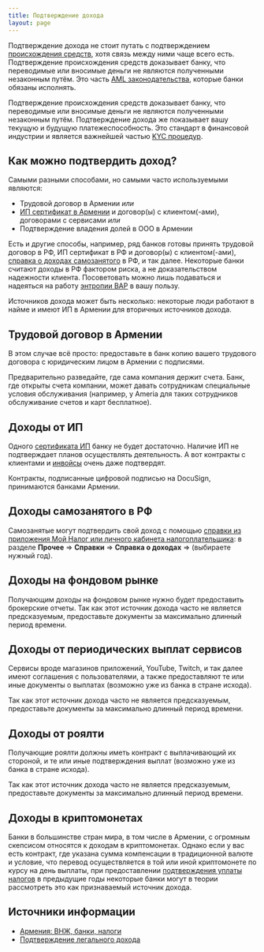 ```yaml
---
title: Подтверждение дохода
layout: page
---
```


Подтверждение дохода не стоит путать с подтверждением [происхождения средств](proof-of-origin.md), хотя связь между ними чаще всего есть. Подтверждение происхождения средств доказывает банку, что переводимые или вносимые деньги не являются полученными незаконным путём. Это часть [AML законодательства](https://www.investopedia.com/terms/a/aml.asp), которые банки обязаны исполнять.

Подтверждение происхождения средств доказывает банку, что переводимые или вносимые деньги не являются полученными незаконным путём. Подтверждение дохода же показывает вашу текущую и будущую платежеспособность. Это стандарт в финансовой индустрии и является важнейшей частью [KYC процедур](https://www.investopedia.com/terms/k/knowyourclient.asp).

## Как можно подтвердить доход?

Самыми разными способами, но самыми часто используемыми являются:

- Трудовой договор в Армении *или*
- [ИП сертификат в Армении](../business/ip-new.md) и договор(ы) с клиентом(-ами), договорами с сервисами *или*
- Подтверждение владения долей в ООО в Армении

Есть и другие способы, например, ряд банков готовы принять трудовой договор в РФ, ИП сертификат в РФ и договор(ы) с клиентом(-ами), [справка о доходах самозанятого](https://www.gosuslugi.ru/help/faq/finance/4685) в РФ, и так далее. Некоторые банки считают доходы в РФ фактором риска, а не доказательством надежности клиента. Посоветовать можно лишь подаваться и надеяться на работу [энтропии ВАР](https://www.notion.so/c8369d84ee764ce7a236f869ad48f02a) в вашу пользу.

Источников дохода может быть несколько: некоторые люди работают в найме и имеют ИП в Армении для вторичных источников дохода.

## Трудовой договор в Армении

В этом случае всё просто: предоставьте в банк копию вашего трудового договора с юридическим лицом в Армении с подписями.

Предварительно разведайте, где сама компания держит счета. Банк, где открыты счета компании, может давать сотрудникам специальные условия обслуживания (например, у Ameria для таких сотрудников обслуживание счетов и карт бесплатное).

## Доходы от ИП

Одного [сертификата ИП](../business/ip-new.md) банку не будет достаточно. Наличие ИП не подтверждает планов осуществлять деятельность. А вот контракты с клиентами и [инвойсы](../business/ip-money.md) очень даже подтвердят.

Контракты, подписанные цифровой подписью на DocuSign, принимаются банками Армении.

## Доходы самозанятого в РФ

Самозанятые могут подтвердить свой доход с помощью [справки из приложения Мой Налог или личного кабинета налогоплательщика](https://www.gosuslugi.ru/help/faq/finance/4685): в разделе **Прочее** ⇒ **Справки** ⇒ **Справка о доходах** ⇒ (выбираете нужный год).

## Доходы на фондовом рынке

Получающим доходы на фондовом рынке нужно будет предоставить брокерские отчеты. Так как этот источник дохода часто не является предсказуемым, предоставьте документы за максимально длинный период времени.

## Доходы от периодических выплат сервисов

Сервисы вроде магазинов приложений, YouTube, Twitch, и так далее имеют соглашения с пользователями, а также предоставляют те или иные документы о выплатах (возможно уже из банка в стране исхода).

Так как этот источник дохода часто не является предсказуемым, предоставьте документы за максимально длинный период времени.

## Доходы от роялти

Получающие роялти должны иметь контракт с выплачивающий их стороной, и те или иные подтверждения выплат (возможно уже из банка в стране исхода).

Так как этот источник дохода часто не является предсказуемым, предоставьте документы за максимально длинный период времени.

## Доходы в криптомонетах

Банки в большинстве стран мира, в том числе в Армении, с огромным скепсисом относятся к доходам в криптомонетах. Однако если у вас есть контракт, где указана сумма компенсации в традиционной валюте и условие, что перевод осуществляется в той или иной криптомонете по курсу на день выплаты, при предоставлении [подтверждения уплаты налогов](proof-of-origin.md) в предыдущие годы некоторые банки могут в теории рассмотреть это как признаваемый источник дохода.

## Источники информации

- [Армения: ВНЖ, банки, налоги](https://t.me/am_banking_and_residency)
- [Подтверждение легального дохода](https://www.notion.so/7c748623a93d4f5da5c3f015ec044a50)
